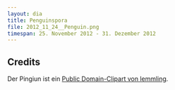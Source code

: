 ```yaml
---
layout: dia
title: Penguinspora
file: 2012_11_24__Penguin.png
timespan: 25. November 2012 - 31. Dezember 2012
---
```


## Credits

Der Pingiun ist ein [Public Domain-Clipart von lemmling](http://openclipart.org/detail/17535/cartoon-penguin-by-lemmling-17535).
